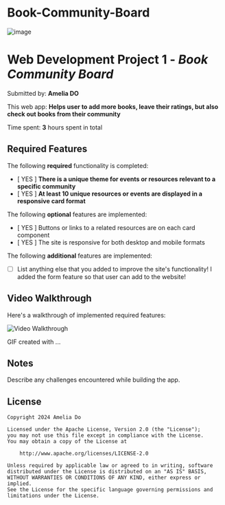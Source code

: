 # Book-Community-Board

![image](https://github.com/user-attachments/assets/28b92033-63a0-48e5-af5e-16430bbee26a)

# Web Development Project 1 - *Book Community Board*

Submitted by: **Amelia DO**

This web app: **Helps user to add more books, leave their ratings, but also check out books from their community**

Time spent: **3** hours spent in total

## Required Features

The following **required** functionality is completed:

- [ YES ] **There is a unique theme for events or resources relevant to a specific community**
- [ YES ] **At least 10 unique resources or events are displayed in a responsive card format**

The following **optional** features are implemented:

- [ YES ] Buttons or links to a related resources are on each card component
- [ YES ] The site is responsive for both desktop and mobile formats

The following **additional** features are implemented:

* [ ] List anything else that you added to improve the site's functionality!
I added the form feature so that user can add to the website!

## Video Walkthrough

Here's a walkthrough of implemented required features:

<img src='http://i.imgur.com/link/to/your/gif/file.gif' title='Video Walkthrough' width='' alt='Video Walkthrough' />

<!-- Replace this with whatever GIF tool you used! -->
GIF created with ...  
<!-- Recommended tools:
[Kap](https://getkap.co/) for macOS
[ScreenToGif](https://www.screentogif.com/) for Windows
[peek](https://github.com/phw/peek) for Linux. -->

## Notes

Describe any challenges encountered while building the app.

## License

    Copyright 2024 Amelia Do

    Licensed under the Apache License, Version 2.0 (the "License");
    you may not use this file except in compliance with the License.
    You may obtain a copy of the License at

        http://www.apache.org/licenses/LICENSE-2.0

    Unless required by applicable law or agreed to in writing, software
    distributed under the License is distributed on an "AS IS" BASIS,
    WITHOUT WARRANTIES OR CONDITIONS OF ANY KIND, either express or implied.
    See the License for the specific language governing permissions and
    limitations under the License.
